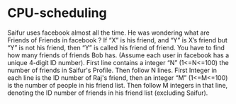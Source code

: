 # CPU-scheduling
Saifur uses facebook almost all the time. He was wondering what are Friends of Friends in facebook ? If “X” is his friend, and “Y” is X’s friend but “Y” is not his friend, then “Y” is called his friend of friend. You have to find how many friends of friends Bob has. (Assume each user in facebook has a unique 4-digit ID number). First line contains a integer “N” (1&lt;=N&lt;=100) the number of friends in Saifur's Profile. Then follow N lines.  First Integer in each line is the ID number of Raj's friend, then an integer “M” (1&lt;=M&lt;=100) is the number of people in his friend list. Then follow M integers in that line, denoting the ID number of friends in his friend list (excluding Saifur).
